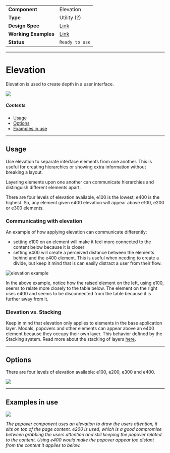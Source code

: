 |                      |                                                             |
| -------------------- | ----------------------------------------------------------- |
| **Component**        | Elevation                                                   |
| **Type**             | Utility ([?](http://atomicdesign.bradfrost.com/chapter-2/)) |
| **Design Spec**      | [Link](https://codepen.io/j_cpr/pen/oOBLMp)                 |
| **Working Examples** | [Link](https://ui.dhis2.nu/demo/?path=/story/helpers-css-variables--all-variables)                                                  |
| **Status**           | `Ready to use`                                         |

---

# Elevation

Elevation is used to create depth in a user interface.

![](../images/elevation.png)

##### Contents

- [Usage](#usage)
- [Options](#options)
- [Examples in use](#examples-in-use)

---

## Usage

Use elevation to separate interface elements from one another. This is useful for creating hierarchies or showing extra information without breaking a layout.

Layering elements upon one another can communicate hierarchies and distinguish different elements apart.

There are four levels of elevation available, e100 is the lowest, e400 is the highest. So, any element given e400 elevation will appear above e100, e200 or e300 elements.

### Communicating with elevation

An example of how applying elevation can communicate differently:

- setting e100 on an element will make it feel more connected to the content below because it is closer
- setting e400 will create a perceived distance between the elements behind and the e400 element. This is useful when needing to create a divide, but keep it mind that is can easily distract a user from their flow.

![elevation example](../images/elevation-illu.png)

In the above example, notice how the raised element on the left, using e100, seems to relate more closely to the table below. The element on the right uses e400 and seems to be disconnected from the table because it is further away from it.

### Elevation vs. Stacking

Keep in mind that elevation only applies to elements in the base application layer. Modals, popovers and other elements can appear above an e400 element because they occupy their own layer. This behavior defined by the Stacking system. Read more about the stacking of layers [here](../principles/layout.md).

---

## Options

There are four levels of elevation available: e100, e200, e300 and e400.

![](../images/elevation.png)

---

## Examples in use

![](../images/elevation-example.png)

_The [popover](../molecules/popover.md) component uses an elevation to draw the users attention, it sits on top of the page content. e200 is used, which is a good compromise between grabbing the users attention and still keeping the popover related to the content. Using e400 would make the popover appear too distant from the content it applies to below._
